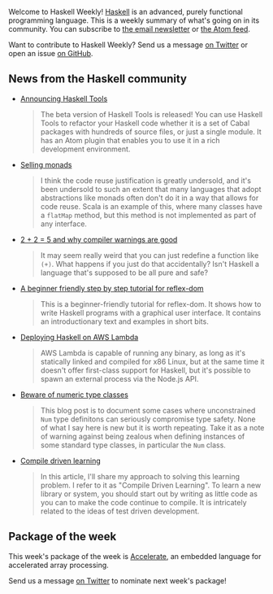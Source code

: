 Welcome to Haskell Weekly!
[Haskell](https://www.haskell.org) is an advanced, purely functional programming language.
This is a weekly summary of what's going on in its community.
You can subscribe to [the email newsletter](https://news.us10.list-manage.com/subscribe?u=49a6a2e17b12be2c5c4dcb232&id=ffbbbbd930)
or [the Atom feed](/haskell-weekly.atom).

Want to contribute to Haskell Weekly?
Send us a message [on Twitter](https://twitter.com/haskellweekly)
or open an issue [on GitHub](https://github.com/haskellweekly/haskellweekly.github.io).

## News from the Haskell community

-   [Announcing Haskell Tools](https://haskelltools.blogspot.hu/2017/04/announcing-haskell-tools.html)

    > The beta version of Haskell Tools is released! You can use Haskell Tools to refactor your Haskell code whether it is a set of Cabal packages with hundreds of source files, or just a single module. It has an Atom plugin that enables you to use it in a rich development environment.

-   [Selling monads](http://www.usrsb.in/selling-monads.html)

    > I think the code reuse justification is greatly undersold, and it's been undersold to such an extent that many languages that adopt abstractions like monads often don't do it in a way that allows for code reuse. Scala is an example of this, where many classes have a `flatMap` method, but this method is not implemented as part of any interface.

-   [2 + 2 = 5 and why compiler warnings are good](https://medium.com/position-development-blog/2-2-5-and-why-compiler-warnings-are-good-e50bc5cfab22)

    > It may seem really weird that you can just redefine a function like `(+)`. What happens if you just do that accidentally? Isn't Haskell a language that's supposed to be all pure and safe?

-   [A beginner friendly step by step tutorial for reflex-dom](https://github.com/hansroland/reflex-dom-inbits/blob/84189eb93f87060a1bfa9128ffea43447a2d5c8f/README.md)

    > This is a beginner-friendly tutorial for reflex-dom. It shows how to write Haskell programs with a graphical user interface. It contains an introductionary text and examples in short bits.

-   [Deploying Haskell on AWS Lambda](http://engineers.irisconnect.net/posts/2017-03-16-deploying-haskell-on-aws-lambda.html)

    > AWS Lambda is capable of running any binary, as long as it's statically linked and compiled for x86 Linux, but at the same time it doesn't offer first-class support for Haskell, but it's possible to spawn an external process via the Node.js API.

-   [Beware of numeric type classes](https://cse.iitk.ac.in/users/ppk/posts/2017-04-04-Beware-of-Numeric-Types.html)

    > This blog post is to document some cases where unconstrained `Num` type definitons can seriously compromise type safety. None of what I say here is new but it is worth repeating. Take it as a note of warning against being zealous when defining instances of some standard type classes, in particular the `Num` class.

-   [Compile driven learning](https://mmhaskell.com/blog/2017/4/3/compile-driven-learning)

    > In this article, I'll share my approach to solving this learning problem. I refer to it as "Compile Driven Learning". To learn a new library or system, you should start out by writing as little code as you can to make the code continue to compile. It is intricately related to the ideas of test driven development.

## Package of the week

This week's package of the week is [Accelerate](http://www.acceleratehs.org/),
an embedded language for accelerated array processing.

Send us a message [on Twitter](https://twitter.com/haskellweekly) to nominate next week's package!
